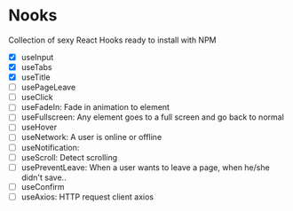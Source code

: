 # Nooks

Collection of sexy React Hooks ready to install with NPM

- [x] useInput
- [x] useTabs
- [x] useTitle
- [ ] usePageLeave
- [ ] useClick
- [ ] useFadeIn: Fade in animation to element
- [ ] useFullscreen: Any element goes to a full screen and go back to normal
- [ ] useHover
- [ ] useNetwork: A user is online or offline
- [ ] useNotification: 
- [ ] useScroll: Detect scrolling
- [ ] usePreventLeave: When a user wants to leave a page, when he/she didn't save..
- [ ] useConfirm
- [ ] useAxios: HTTP request client axios
